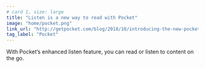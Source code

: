 ```yaml
---
# card 1, size: large
title: "Listen is a new way to read with Pocket"
image: "home/pocket.png"
link_url: "http://getpocket.com/blog/2018/10/introducing-the-new-pocket/?utm_source=www.mozilla.org&utm_medium=referral&utm_campaign=homepage&utm_content=card"
tag_label: "Pocket"
---
```

With Pocket’s enhanced listen feature, you can read or listen to content on the go.
